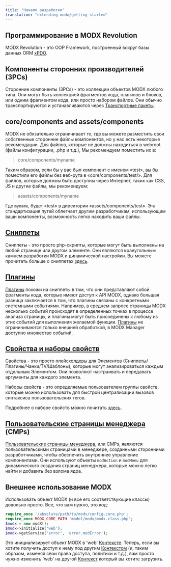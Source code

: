 ```yaml
---
title: "Начало разработки"
translation: "extending-modx/getting-started"
---
```


## Программирование в MODX Revolution

MODX Revolution - это OOP Framework, построенный вокруг базы данных ORM [xPDO](extending-modx/xpdo "xPDO").

## Компоненты сторонних производителей (3PCs)

Сторонние компоненты (3PCs) - это коллекции объектов MODX любого типа. Они могут быть коллекцией фрагментов кода, плагинов и блоков, или одним фрагментом кода, или просто набором файлов. Они обычно транспортируются и устанавливаются через [Транспортные пакеты](extending-modx/transport-packages "Транспортные пакеты").

## core/components and assets/components

MODX не обязательно ограничивает то, где вы можете разместить свои собственные сторонние файлы компонентов, но у нас есть некоторые рекомендации. Для файлов, которые не должны находиться в webroot (файлы конфигурации, .php и т.д.), Мы рекомендуем поместить их в:

> core/components/myname

Таким образом, если бы у вас был компонент с именем «test», вы бы поместили его файлы без веб-рута в «core/components/test/». Для файлов, которые должны быть доступны через Интернет, таких как CSS, JS и другие файлы, мы рекомендуем:

> assets/components/myname

Где `myname`, будет «test» в директории «assets/components/test». Эта стандартизация путей облегчает другим разработчикам, использующим ваши компоненты, возможность легко находить ваши файлы.

## [Сниппеты](extending-modx/snippets "Сниппеты")

Сниппеты - это просто php-скрипты, которые могут быть выполнены на любой странице или другом элементе. Они являются краеугольным камнем разработки MODX и динамической настройки. Вы можете прочитать больше о сниппетах [здесь](extending-modx/snippets "Сниппеты").

## [Плагины](extending-modx/plugins "Плагины")

[Плагины](extending-modx/plugins "Плагины") похожи на сниппеты в том, что они представляют собой фрагменты кода, которые имеют доступ к API MODX, однако большая разница заключается в том, что плагины связаны с конкретными системными событиями. Например, в среднем запросе страницы MODX несколько событий происходят в определенных точках в процессе анализа страницы, и плагины могут быть присоединены к любому из этих событий для выполнения желаемой функции. [Плагины](extending-modx/plugins "Плагины") не ограничиваются только внешней обработкой, в MODX Manager доступно множество событий.

## [Свойства и наборы свойств](building-sites/properties-and-property-sets "Свойства и наборы свойств")

Свойства - это просто плейсхолдеры для Элементов (Сниппеты/Плагины/Чанки/TV/Шаблоны), которые могут анализироваться каждым отдельным Элементом. Они позволяют настраивать и передавать аргументы для каждого элемента.

Наборы свойств - это определяемые пользователем группы свойств, которые можно использовать для быстрой централизации вызовов синтаксиса пользовательских тегов.

Подробнее о наборе свойств можно почитать [здесь](building-sites/properties-and-property-sets "Свойства и наборы свойств").

## [Пользовательские страницы менеджера](extending-modx/custom-manager-pages "Пользовательские страницы менеджера") (CMPs)

[Пользовательские страницы менеджера](extending-modx/custom-manager-pages "Пользовательские страницы менеджера"), или CMPs, являются пользовательскими страницами в менеджере, созданными сторонними разработчиками, чтобы обеспечить внутреннее управление компонентами. Они используют объекты `modAction` и `modMenu` для динамического создания страниц менеджера, которые можно легко найти и добавить без взлома ядра.

## Внешнее использование MODX

Использовать объект MODX (и все его соответствующие классы) довольно просто. Все, что вам нужно, это код:

``` php
require_once '/absolute/path/to/modx/config.core.php';
require_once MODX_CORE_PATH.'model/modx/modx.class.php';
$modx = new modX();
$modx->initialize('web');
$modx->getService('error', 'error.modError');
```

Это инициализирует объект MODX в 'web' [Контексте](building-sites/contexts "Контексты"). Теперь, если вы хотите получить доступ к нему под другим [Контекстом](building-sites/contexts "Контексты") (и, таким образом, изменяя свои права доступа, политики и т.д.), вам просто нужно изменить 'web' на другой [Контекст](building-sites/contexts "Контексты") который вы хотите загрузить.
